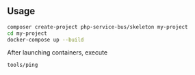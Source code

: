 ## Usage

```bash
composer create-project php-service-bus/skeleton my-project
cd my-project
docker-compose up --build
```

After launching containers, execute

```bash
tools/ping
```
